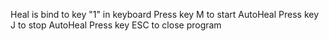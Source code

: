 Heal is bind to key "1" in keyboard
Press key M to start AutoHeal
Press key J to stop AutoHeal
Press key ESC to close program
